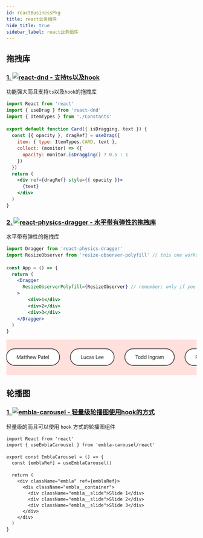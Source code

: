 ```yaml
---
id: reactBusinessPkg
title: react业务组件
hide_title: true
sidebar_label: react业务组件
---
```


## 拖拽库

### [1. ![react-dnd - 支持ts以及hook](https://img.shields.io/github/stars/react-dnd/react-dnd?label=react-dnd&style=social)](https://github.com/react-dnd/react-dnd)

功能强大而且支持`ts`以及`hook`的拖拽库

```jsx
import React from 'react'
import { useDrag } from 'react-dnd'
import { ItemTypes } from './Constants'

export default function Card({ isDragging, text }) {
  const [{ opacity }, dragRef] = useDrag({
    item: { type: ItemTypes.CARD, text },
    collect: (monitor) => ({
      opacity: monitor.isDragging() ? 0.5 : 1
    })
  })
  return (
    <div ref={dragRef} style={{ opacity }}>
      {text}
    </div>
  )
}
```

### [2. ![react-physics-dragger - 水平带有弹性的拖拽库](https://img.shields.io/github/stars/nickmcmillan/react-physics-dragger?label=react-physics-dragger&style=social)](https://github.com/nickmcmillan/react-physics-dragger)

水平带有弹性的拖拽库

```jsx
import Dragger from 'react-physics-dragger'
import ResizeObserver from 'resize-observer-polyfill' // this one works pretty great

const App = () => {
  return (
    <Dragger
      ResizeObserverPolyfill={ResizeObserver} // remember; only if you need it, else it uses window.ResizeObserver
    >
        <div>1</div>
        <div>2</div>
        <div>3</div>
    </Dragger>
  )
}
```

![react-physics-dragger](../../../static/img/react-physics-dragger.gif)
## 轮播图

### [1. ![embla-carousel - 轻量级轮播图使用hook的方式](https://img.shields.io/github/stars/davidcetinkaya/embla-carousel?label=embla-carousel&style=social)](https://github.com/davidcetinkaya/embla-carousel)

轻量级的而且可以使用 `hook` 方式的轮播图组件

```tsx
import React from 'react'
import { useEmblaCarousel } from 'embla-carousel/react'

export const EmblaCarousel = () => {
  const [emblaRef] = useEmblaCarousel()

  return (
    <div className="embla" ref={emblaRef}>
      <div className="embla__container">
        <div className="embla__slide">Slide 1</div>
        <div className="embla__slide">Slide 2</div>
        <div className="embla__slide">Slide 3</div>
      </div>
    </div>
  )
}
```
